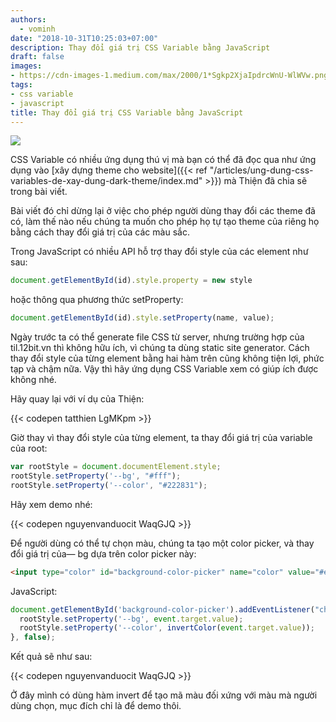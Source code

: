 ```yaml
---
authors:
  - vominh
date: "2018-10-31T10:25:03+07:00"
description: Thay đổi giá trị CSS Variable bằng JavaScript
draft: false
images:
- https://cdn-images-1.medium.com/max/2000/1*Sgkp2XjaIpdrcWnU-WlWVw.png
tags:
- css variable
- javascript
title: Thay đổi giá trị CSS Variable bằng JavaScript
---
```


![](https://cdn-images-1.medium.com/max/2000/1*Sgkp2XjaIpdrcWnU-WlWVw.png)

CSS Variable có nhiều ứng dụng thú vị mà bạn có thể đã đọc qua như ứng dụng vào [xây dựng theme cho website]({{< ref "/articles/ung-dung-css-variables-de-xay-dung-dark-theme/index.md" >}}) mà Thiện đã chia sẽ trong bài viết.

Bài viết đó chỉ dừng lại ở việc cho phép người dùng thay đổi các theme đã có, làm thế nào nếu chúng ta muốn cho phép họ tự tạo theme của riêng họ bằng cách thay đổi giá trị của các màu sắc.

Trong JavaScript có nhiều API hỗ trợ thay đổi style của các element như sau:

```javascript
document.getElementById(id).style.property = new style
```

hoặc thông qua phương thức setProperty:

```javascript
document.getElementById(id).style.setProperty(name, value);
```

Ngày trước ta có thể generate file CSS từ server, nhưng trường hợp của til.12bit.vn thì không hữu ích, vì chúng ta dùng static site generator. Cách thay đổi style của từng element bằng hai hàm trên cũng không tiện lợi, phức tạp và chậm nữa. Vậy thì hãy ứng dụng CSS Variable xem có giúp ích được không nhé.

Hãy quay lại với ví dụ của Thiện:

{{< codepen tatthien LgMKpm >}}

Giờ thay vì thay đổi style của từng element, ta thay đổi giá trị của variable của root:

```javascript
var rootStyle = document.documentElement.style;
rootStyle.setProperty('--bg', "#fff");
rootStyle.setProperty('--color', "#222831");
```

Hãy xem demo nhé:

{{< codepen nguyenvanduocit WaqGJQ >}}

Để người dùng có thể tự chọn màu, chúng ta tạo một color picker, và thay đổi giá trị của— bg dựa trên color picker này:

```html
<input type="color" id="background-color-picker" name="color" value="#e66465" />
```

JavaScript:

```javascript
document.getElementById('background-color-picker').addEventListener("change",(event) => {
  rootStyle.setProperty('--bg', event.target.value);
  rootStyle.setProperty('--color', invertColor(event.target.value));
}, false);
```

Kết quả sẽ như sau:

{{< codepen nguyenvanduocit WaqGJQ >}}

Ở đây mình có dùng hàm invert để tạo mã màu đối xứng với màu mà người dùng chọn, mục đích chỉ là để demo thôi.
